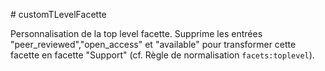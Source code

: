 # customTLevelFacette

Personnalisation de la top level facette. Supprime les entrées "peer_reviewed","open_access" et "available" pour transformer cette facette en facette "Support" (cf. Règle de normalisation  ```facets:toplevel```). 